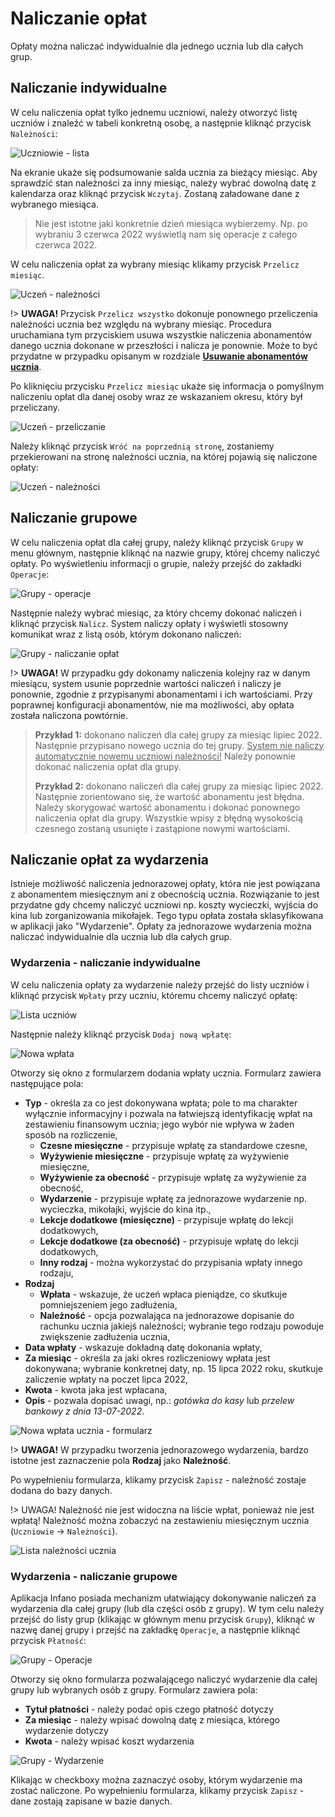 # Naliczanie opłat

Opłaty można naliczać indywidualnie dla jednego ucznia lub dla całych grup. 

## Naliczanie indywidualne

W celu naliczenia opłat tylko jednemu uczniowi, należy otworzyć listę uczniów i znaleźć w tabeli konkretną osobę, a następnie kliknąć przycisk `Należności`:

![Uczniowie - lista](../assets/img/3/3-29-lista_uczniow_naleznosci.png)

Na ekranie ukaże się podsumowanie salda ucznia za bieżący miesiąc. Aby sprawdzić stan należności za inny miesiąc, należy wybrać dowolną datę z kalendarza oraz kliknąć przycisk `Wczytaj`. Zostaną załadowane dane z wybranego miesiąca.



> Nie jest istotne jaki konkretnie dzień miesiąca wybierzemy. Np. po wybraniu 3 czerwca 2022 wyświetlą nam się operacje z całego czerwca 2022.



W celu naliczenia opłat za wybrany miesiąc klikamy przycisk `Przelicz miesiąc`.

![Uczeń - należności](../assets/img/3/3-30-finanse_ucznia.png)

!> **UWAGA!** Przycisk `Przelicz wszystko` dokonuje ponownego przeliczenia należności ucznia bez względu na wybrany miesiąc. Procedura uruchamiana tym przyciskiem usuwa wszystkie naliczenia abonamentów danego ucznia dokonane w przeszłości i nalicza je ponownie. Może to być przydatne w przypadku opisanym w rozdziale **[Usuwanie abonamentów ucznia](https://dok.infano.net/#/files/3-praca_z_programem?id=usuwanie-abonament%c3%b3w-ucznia)**.

Po kliknięciu przycisku `Przelicz miesiąc` ukaże się informacja o pomyślnym naliczeniu opłat dla danej osoby wraz ze wskazaniem okresu, który był przeliczany. 

![Uczeń - przeliczanie](../assets/img/3/3-31-przeliczanie_zakonczone.png)

Należy kliknąć przycisk `Wróć na poprzednią stronę`, zostaniemy przekierowani na stronę należności ucznia, na której pojawią się naliczone opłaty:

![Uczeń - należności](../assets/img/3/3-32-finanse_ucznia2.png)





## Naliczanie grupowe

W celu naliczenia opłat dla całej grupy, należy kliknąć przycisk `Grupy` w menu głównym, następnie kliknąć na nazwie grupy, której chcemy naliczyć opłaty.  Po wyświetleniu informacji o grupie, należy przejść do zakładki `Operacje`:



![Grupy - operacje](../assets/img/3/3-33-grupy_operacje.png)



Następnie należy wybrać miesiąc, za który chcemy dokonać naliczeń i kliknąć przycisk `Nalicz`. System naliczy opłaty i wyświetli stosowny komunikat wraz z listą osób, którym dokonano naliczeń:



![Grupy - naliczanie opłat](../assets/img/3/3-34-naliczenie_grupowe.png)

!> **UWAGA!** W przypadku gdy dokonamy naliczenia kolejny raz w danym miesiącu, system usunie poprzednie wartości naliczeń i naliczy je ponownie, zgodnie z przypisanymi abonamentami i ich wartościami. Przy poprawnej konfiguracji abonamentów, nie ma możliwości, aby opłata została naliczona powtórnie.

> **Przykład 1:** dokonano naliczeń dla całej grupy za miesiąc lipiec 2022. Następnie przypisano nowego ucznia do tej grupy. <u>System nie naliczy automatycznie nowemu uczniowi należności!</u> Należy ponownie dokonać naliczenia opłat dla grupy.
>
> **Przykład 2:** dokonano naliczeń dla całej grupy za miesiąc lipiec 2022. Następnie zorientowano się, że wartość abonamentu jest błędna. Należy skorygować wartość abonamentu i dokonać ponownego naliczenia opłat dla grupy. Wszystkie wpisy z błędną wysokością czesnego zostaną usunięte i zastąpione nowymi wartościami.



## Naliczanie opłat za wydarzenia

Istnieje możliwość naliczenia jednorazowej opłaty, która nie jest powiązana z abonamentem miesięcznym ani z obecnością ucznia. Rozwiązanie to jest przydatne gdy chcemy naliczyć uczniowi np. koszty wycieczki, wyjścia do kina lub zorganizowania mikołajek. Tego typu opłata została sklasyfikowana w aplikacji jako "Wydarzenie". Opłaty za jednorazowe wydarzenia można naliczać indywidualnie dla ucznia lub dla całych grup.



### Wydarzenia - naliczanie indywidualne

W celu naliczenia opłaty za wydarzenie należy przejść do listy uczniów i kliknąć przycisk `Wpłaty` przy uczniu, któremu chcemy naliczyć opłatę:



![Lista uczniów](../assets/img/3/3-46-lista_uczniow.png)



Następnie należy kliknąć przycisk `Dodaj nową wpłatę`:



![Nowa wpłata](../assets/img/3/3-47-dodaj_nowa_wplate.png)



Otworzy się okno z formularzem dodania wpłaty ucznia. Formularz zawiera następujące pola:

- **Typ** - określa za co jest dokonywana wpłata; pole to ma charakter wyłącznie informacyjny i pozwala na łatwiejszą identyfikację wpłat na zestawieniu finansowym ucznia; jego wybór nie wpływa w żaden sposób na rozliczenie,
  - **Czesne miesięczne** - przypisuje wpłatę za standardowe czesne,
  - **Wyżywienie miesięczne** - przypisuje wpłatę za wyżywienie miesięczne,
  - **Wyżywienie za obecność** - przypisuje wpłatę za wyżywienie za obecność,
  - **Wydarzenie** - przypisuje wpłatę za jednorazowe wydarzenie np. wycieczka, mikołajki, wyjście do kina itp.,
  - **Lekcje dodatkowe (miesięczne)** - przypisuje wpłatę do lekcji dodatkowych,
  - **Lekcje dodatkowe (za obecność)** - przypisuje wpłatę do lekcji dodatkowych,
  - **Inny rodzaj** - można wykorzystać do przypisania wpłaty innego rodzaju,
- **Rodzaj**
  - **Wpłata** - wskazuje, że uczeń wpłaca pieniądze, co skutkuje pomniejszeniem jego zadłużenia,
  - **Należność** - opcja pozwalająca na jednorazowe dopisanie do rachunku ucznia jakiejś należności; wybranie tego rodzaju powoduje zwiększenie zadłużenia ucznia,
- **Data wpłaty** - wskazuje dokładną datę dokonania wpłaty,
- **Za miesiąc** - określa za jaki okres rozliczeniowy wpłata jest dokonywana; wybranie konkretnej daty, np. 15 lipca 2022 roku, skutkuje zaliczenie wpłaty na poczet lipca 2022,
- **Kwota** - kwota jaka jest wpłacana,
- **Opis** - pozwala dopisać uwagi, np.: *gotówka do kasy* lub *przelew bankowy z dnia 13-07-2022*.



![Nowa wpłata ucznia - formularz](../assets/img/3/3-51-nowe_wydarzenie.png)



!> **UWAGA!** W przypadku tworzenia jednorazowego wydarzenia, bardzo istotne jest zaznaczenie pola **Rodzaj** jako **Należność**.



Po wypełnieniu formularza, klikamy przycisk `Zapisz` - należność zostaje dodana do bazy danych.



!> UWAGA! Należność nie jest widoczna na liście wpłat, ponieważ nie jest wpłatą! Należność można zobaczyć na zestawieniu miesięcznym ucznia (`Uczniowie` → `Należności`).



![Lista należności ucznia](../assets/img/3/3-52-naleznosci_lista.png)



### Wydarzenia - naliczanie grupowe

Aplikacja Infano posiada mechanizm ułatwiający dokonywanie naliczeń za wydarzenia dla całej grupy (lub dla części osób z grupy). W tym celu należy przejść do listy grup (klikając w głównym menu przycisk `Grupy`), kliknąć w nazwę danej grupy i przejść na zakładkę `Operacje`, a następnie kliknąć przycisk `Płatność`:



![Grupy - Operacje](../assets/img/3/3-53-grupy_operacje_platnosc.png)



Otworzy się okno formularza pozwalającego naliczyć wydarzenie dla całej grupy lub wybranych osób z grupy. Formularz zawiera pola:

- **Tytuł płatności** - należy podać opis czego płatność dotyczy
- **Za miesiąc** - należy wpisać dowolną datę z miesiąca, którego wydarzenie dotyczy
- **Kwota** - należy wpisać koszt wydarzenia



![Grupy - Wydarzenie](../assets/img/3/3-54-wydarzenie_dla_grupy.png)



Klikając w checkboxy można zaznaczyć osoby, którym wydarzenie ma zostać naliczone. Po wypełnieniu formularza, klikamy przycisk `Zapisz` - dane zostają zapisane w bazie danych.